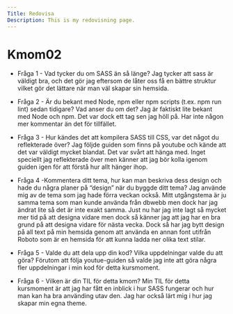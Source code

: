 ```yaml
---
Title: Redovisa
Description: This is my redovisning page.
---
```

Kmom02
==========================
* Fråga 1 - Vad tycker du om SASS än så länge?
Jag tycker att sass är väldigt bra, och det gör jag eftersom de låter oss få en bättre struktur vilket gör det lättare när man väl skapar sin hemsida.

* Fråga 2 - Är du bekant med Node, npm eller npm scripts (t.ex. npm run lint) sedan tidigare? Vad anser du om det?
Jag är faktiskt lite bekant med Node och npm. Det var dock ett tag sen jag höll på. Har inte någon mer kommentar än det för tillfället.

* Fråga 3 - Hur kändes det att kompilera SASS till CSS, var det något du reflekterade över?
Jag följde guiden som finns på youtube och kände att det var väldigt mycket blandat. Det var svårt att hänga med. Inget speciellt jag reflekterade över men känner att jag bör kolla igenom guiden igen för att förstå hur allt hänger ihop.

* Fråga 4 -Kommentera ditt tema, hur kan man beskriva dess design och hade du några planer på “design” när du byggde ditt tema?
Jag använde mig av de tema som jag hade förra veckan också. Mitt utgångstema är ju samma tema som man kunde använda från dbwebb men dock har jag ändrat lite så det är inte exakt samma. Just nu har jag inte lagt så mycket mer tid på att designa vidare men dock så känner jag att jag har en bra grund på att designa vidare för nästa vecka. Dock så har jag bytt design på all text på min hemsida genom att använda en annan font utifrån Roboto som är en hemsida för att kunna ladda ner olika text stilar.

* Fråga 5 - Valde du att dela upp din kod? Vilka uppdelningar valde du att göra?
Förutom att följa youtue-guiden så valde jag inte att göra några fler uppdelningar i min kod för detta kursmoment.

* Fråga 6 - Vilken är din TIL för detta kmom?
Min TIL för detta kursmoment är att jag har fått en inblick i hur SASS fungerar och hur man kan ha bra använding utav den.
Jag har också lärt mig i hur jag skapar min egna theme.

